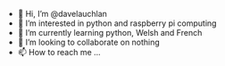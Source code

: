 - 👋 Hi, I’m @davelauchlan
- 👀 I’m interested in python and raspberry pi computing
- 🌱 I’m currently learning python, Welsh and French
- 💞️ I’m looking to collaborate on nothing
- 📫 How to reach me ...

<!---
davelauchlan/davelauchlan is a ✨ special ✨ repository because its `README.md` (this file) appears on your GitHub profile.
You can click the Preview link to take a look at your changes.
--->
